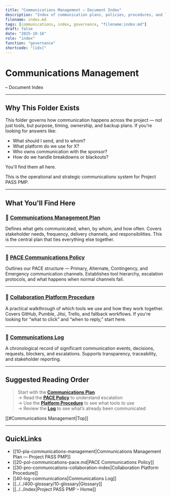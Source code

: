 ```yaml
---
title: "Communications Management – Document Index"
description: "Index of communication plans, policies, procedures, and logs under the PACE framework for Project PASS PMP."
filename: index.md
tags: [communications, index, governance, "filename:index.md"]
draft: false
date: "2025-10-16"
role: "index"
function: "governance"
shortcode: "[idx]"
---
```


# Communications Management
– Document Index  

---

## Why This Folder Exists

This folder governs how communication happens across the project — not just tools, but purpose, timing, ownership, and backup plans. If you're looking for answers like:

- What should I send, and to whom?  
- What platform do we use for X?  
- Who owns communication with the sponsor?  
- How do we handle breakdowns or blackouts?

You'll find them all here.

This is the operational and strategic communications system for Project PASS PMP.

---

## What You'll Find Here

### 📄 [Communications Management Plan](pla-communications-management.md)  
Defines what gets communicated, when, by whom, and how often. Covers stakeholder needs, frequency, delivery channels, and responsibilities. This is the central plan that ties everything else together.

---

### 📄 [PACE Communications Policy](pol-communications-pace.md.md)  
Outlines our PACE structure — Primary, Alternate, Contingency, and Emergency communication channels. Establishes tool hierarchy, escalation protocols, and what happens when normal channels fail.

---

### 📄 [Collaboration Platform Procedure](pro-communications-collaboration-index.md)  
A practical walkthrough of which tools we use and how they work together. Covers GitHub, Pumble, Jitsi, Trello, and fallback workflows. If you're looking for “what to click” and “when to reply,” start here.

---

### 📄 [Communications Log](log-communications.md)  
A chronological record of significant communication events, decisions, requests, blockers, and escalations. Supports transparency, traceability, and stakeholder reporting.

---

## Suggested Reading Order

> Start with the **[Communications Plan](pla-communications-management.md)**  
> → Read the **[PACE Policy](pol-communications-pace.md.md)** to understand escalation  
> → Use the **[Platform Procedure](pro-communications-collaboration-index.md)** to see what tools to use  
> → Review the **[Log](log-communications.md)** to see what’s already been communicated

[[#Communications Management|Top]]

---

## QuickLinks
- [[10-pla-communications-management|Communications Management Plan — Project PASS PMP]]
- [[20-pol-communications-pace.md|PACE Communications Policy]]
- [[30-pro-communications-collaboration-index|Collaboration Platform Procedure]]
- [[40-log-communications|Communications Log]]
- [[../../400-glossary/10-glossary|Glossary]]
- [[../../index|Project PASS PMP – Home]]
